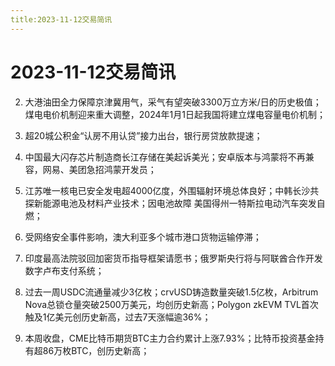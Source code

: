 ```yaml
---
title:2023-11-12交易简讯
---
```

# 2023-11-12交易简讯

2. 大港油田全力保障京津冀用气，采气有望突破3300万立方米/日的历史极值；煤电电价机制迎来重大调整，2024年1月1日起我国将建立煤电容量电价机制；

3. 超20城公积金“认房不用认贷”接力出台，银行房贷放款提速；

4. 中国最大闪存芯片制造商长江存储在美起诉美光；安卓版本与鸿蒙将不再兼容，网易、美团急招鸿蒙开发员；

5. 江苏唯一核电已安全发电超4000亿度，外围辐射环境总体良好；中韩长沙共探新能源电池及材料产业技术；因电池故障 美国得州一特斯拉电动汽车突发自燃；

6. 受网络安全事件影响，澳大利亚多个城市港口货物运输停滞；

7. 印度最高法院驳回加密货币指导框架请愿书；俄罗斯央行将与阿联酋合作开发数字卢布支付系统；

8. 过去一周USDC流通量减少3亿枚；crvUSD铸造数量突破1.5亿枚，Arbitrum Nova总锁仓量突破2500万美元，均创历史新高；Polygon zkEVM TVL首次触及1亿美元创历史新高，过去7天涨幅逾36%；

9. 本周收盘，CME比特币期货BTC主力合约累计上涨7.93%；比特币投资基金持有超86万枚BTC，创历史新高；